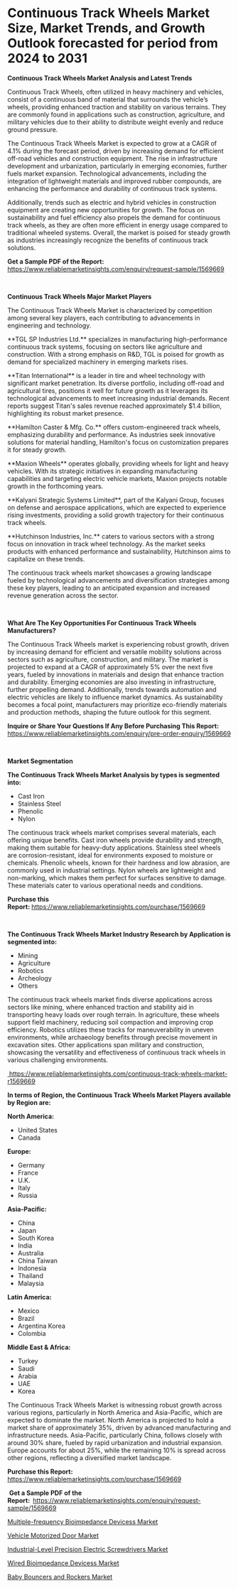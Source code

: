<p><h1>Continuous Track Wheels Market Size, Market Trends, and Growth Outlook forecasted for period from 2024 to 2031</h1></p><p><strong>Continuous Track Wheels Market Analysis and Latest Trends</strong></p>
<p><p>Continuous Track Wheels, often utilized in heavy machinery and vehicles, consist of a continuous band of material that surrounds the vehicle’s wheels, providing enhanced traction and stability on various terrains. They are commonly found in applications such as construction, agriculture, and military vehicles due to their ability to distribute weight evenly and reduce ground pressure. </p><p>The Continuous Track Wheels Market is expected to grow at a CAGR of 4.1% during the forecast period, driven by increasing demand for efficient off-road vehicles and construction equipment. The rise in infrastructure development and urbanization, particularly in emerging economies, further fuels market expansion. Technological advancements, including the integration of lightweight materials and improved rubber compounds, are enhancing the performance and durability of continuous track systems. </p><p>Additionally, trends such as electric and hybrid vehicles in construction equipment are creating new opportunities for growth. The focus on sustainability and fuel efficiency also propels the demand for continuous track wheels, as they are often more efficient in energy usage compared to traditional wheeled systems. Overall, the market is poised for steady growth as industries increasingly recognize the benefits of continuous track solutions.</p></p>
<p><strong>Get a Sample PDF of the Report:&nbsp;</strong> <a href="https://www.reliablemarketinsights.com/enquiry/request-sample/1569669?utm_campaign=1580&utm_medium=2&utm_source=Github&utm_content=ia&utm_term=14102024&utm_id=continuous-track-wheels">https://www.reliablemarketinsights.com/enquiry/request-sample/1569669</a></p>
<p>&nbsp;</p>
<p><strong>Continuous Track Wheels Major Market Players</strong></p>
<p><p>The Continuous Track Wheels Market is characterized by competition among several key players, each contributing to advancements in engineering and technology. </p><p>**TGL SP Industries Ltd.** specializes in manufacturing high-performance continuous track systems, focusing on sectors like agriculture and construction. With a strong emphasis on R&D, TGL is poised for growth as demand for specialized machinery in emerging markets rises.</p><p>**Titan International** is a leader in tire and wheel technology with significant market penetration. Its diverse portfolio, including off-road and agricultural tires, positions it well for future growth as it leverages its technological advancements to meet increasing industrial demands. Recent reports suggest Titan's sales revenue reached approximately $1.4 billion, highlighting its robust market presence.</p><p>**Hamilton Caster & Mfg. Co.** offers custom-engineered track wheels, emphasizing durability and performance. As industries seek innovative solutions for material handling, Hamilton's focus on customization prepares it for steady growth.</p><p>**Maxion Wheels** operates globally, providing wheels for light and heavy vehicles. With its strategic initiatives in expanding manufacturing capabilities and targeting electric vehicle markets, Maxion projects notable growth in the forthcoming years.</p><p>**Kalyani Strategic Systems Limited**, part of the Kalyani Group, focuses on defense and aerospace applications, which are expected to experience rising investments, providing a solid growth trajectory for their continuous track wheels.</p><p>**Hutchinson Industries, Inc.** caters to various sectors with a strong focus on innovation in track wheel technology. As the market seeks products with enhanced performance and sustainability, Hutchinson aims to capitalize on these trends.</p><p>The continuous track wheels market showcases a growing landscape fueled by technological advancements and diversification strategies among these key players, leading to an anticipated expansion and increased revenue generation across the sector.</p></p>
<p>&nbsp;</p>
<p><strong>What Are The Key Opportunities For Continuous Track Wheels Manufacturers?</strong></p>
<p><p>The Continuous Track Wheels market is experiencing robust growth, driven by increasing demand for efficient and versatile mobility solutions across sectors such as agriculture, construction, and military. The market is projected to expand at a CAGR of approximately 5% over the next five years, fueled by innovations in materials and design that enhance traction and durability. Emerging economies are also investing in infrastructure, further propelling demand. Additionally, trends towards automation and electric vehicles are likely to influence market dynamics. As sustainability becomes a focal point, manufacturers may prioritize eco-friendly materials and production methods, shaping the future outlook for this segment.</p></p>
<p><strong>Inquire or Share Your Questions If Any Before Purchasing This Report:</strong> <a href="https://www.reliablemarketinsights.com/enquiry/pre-order-enquiry/1569669?utm_campaign=1580&utm_medium=2&utm_source=Github&utm_content=ia&utm_term=14102024&utm_id=continuous-track-wheels">https://www.reliablemarketinsights.com/enquiry/pre-order-enquiry/1569669</a></p>
<p>&nbsp;</p>
<p><strong>Market Segmentation</strong></p>
<p><strong>The Continuous Track Wheels Market Analysis by types is segmented into:</strong></p>
<p><ul><li>Cast Iron</li><li>Stainless Steel</li><li>Phenolic</li><li>Nylon</li></ul></p>
<p><p>The continuous track wheels market comprises several materials, each offering unique benefits. Cast iron wheels provide durability and strength, making them suitable for heavy-duty applications. Stainless steel wheels are corrosion-resistant, ideal for environments exposed to moisture or chemicals. Phenolic wheels, known for their hardness and low abrasion, are commonly used in industrial settings. Nylon wheels are lightweight and non-marking, which makes them perfect for surfaces sensitive to damage. These materials cater to various operational needs and conditions.</p></p>
<p><strong>Purchase this Report:&nbsp;</strong><a href="https://www.reliablemarketinsights.com/purchase/1569669?utm_campaign=1580&utm_medium=2&utm_source=Github&utm_content=ia&utm_term=14102024&utm_id=continuous-track-wheels">https://www.reliablemarketinsights.com/purchase/1569669</a></p>
<p>&nbsp;</p>
<p><strong>The Continuous Track Wheels Market Industry Research by Application is segmented into:</strong></p>
<p><ul><li>Mining</li><li>Agriculture</li><li>Robotics</li><li>Archeology</li><li>Others</li></ul></p>
<p><p>The continuous track wheels market finds diverse applications across sectors like mining, where enhanced traction and stability aid in transporting heavy loads over rough terrain. In agriculture, these wheels support field machinery, reducing soil compaction and improving crop efficiency. Robotics utilizes these tracks for maneuverability in uneven environments, while archaeology benefits through precise movement in excavation sites. Other applications span military and construction, showcasing the versatility and effectiveness of continuous track wheels in various challenging environments.</p></p>
<p><a href="https://www.reliablemarketinsights.com/continuous-track-wheels-market-r1569669?utm_campaign=1580&utm_medium=2&utm_source=Github&utm_content=ia&utm_term=14102024&utm_id=continuous-track-wheels">&nbsp;https://www.reliablemarketinsights.com/continuous-track-wheels-market-r1569669</a></p>
<p><strong>In terms of Region, the Continuous Track Wheels Market Players available by Region are:</strong></p>
<p>
    <p> <strong> North America: </strong>
        <ul>
            <li>United States</li>
            <li>Canada</li>
        </ul>
        </p> 
    <p> <strong> Europe: </strong>
        <ul>
            <li>Germany</li>
            <li>France</li>
            <li>U.K.</li>
            <li>Italy</li>
            <li>Russia</li>
        </ul>
        </p> 
    <p> <strong> Asia-Pacific: </strong>
        <ul>
            <li>China</li>
            <li>Japan</li>
            <li>South Korea</li>
            <li>India</li>
            <li>Australia</li>
            <li>China Taiwan</li>
            <li>Indonesia</li>
            <li>Thailand</li>
            <li>Malaysia</li>
        </ul>
        </p> 
    <p> <strong> Latin America: </strong>
        <ul>
            <li>Mexico</li>
            <li>Brazil</li>
            <li>Argentina Korea</li>
            <li>Colombia</li>
        </ul>
        </p> 
    <p> <strong> Middle East & Africa: </strong>
        <ul>
            <li>Turkey</li>
            <li>Saudi</li>
            <li>Arabia</li>
            <li>UAE</li>
            <li>Korea</li>
        </ul>
    </p>
    </p>
<p><p>The Continuous Track Wheels Market is witnessing robust growth across various regions, particularly in North America and Asia-Pacific, which are expected to dominate the market. North America is projected to hold a market share of approximately 35%, driven by advanced manufacturing and infrastructure needs. Asia-Pacific, particularly China, follows closely with around 30% share, fueled by rapid urbanization and industrial expansion. Europe accounts for about 25%, while the remaining 10% is spread across other regions, reflecting a diversified market landscape.</p></p>
<p><strong>Purchase this Report: </strong><a href="https://www.reliablemarketinsights.com/purchase/1569669?utm_campaign=1580&utm_medium=2&utm_source=Github&utm_content=ia&utm_term=14102024&utm_id=continuous-track-wheels">https://www.reliablemarketinsights.com/purchase/1569669</a></p>
<p>&nbsp;<strong>Get a Sample PDF of the Report:&nbsp;&nbsp;</strong><a href="https://www.reliablemarketinsights.com/enquiry/request-sample/1569669?utm_campaign=1580&utm_medium=2&utm_source=Github&utm_content=ia&utm_term=14102024&utm_id=continuous-track-wheels">https://www.reliablemarketinsights.com/enquiry/request-sample/1569669</a></p>
<p><strong></strong></p>
<p><p><a href="https://www.linkedin.com/pulse/multiple-frequency-bioimpedance-devicess-market-growth-utdwc?trk=public_post_embed_feed-article-content&utm_campaign=1580&utm_medium=2&utm_source=Github&utm_content=ia&utm_term=14102024&utm_id=continuous-track-wheels">Multiple-frequency Bioimpedance Devicess Market</a></p><p><a href="https://www.linkedin.com/pulse/global-vehicle-motorized-door-industry-analysis-share-growth-zqdvc?trk=public_post_embed_feed-article-content&utm_campaign=1580&utm_medium=2&utm_source=Github&utm_content=ia&utm_term=14102024&utm_id=continuous-track-wheels">Vehicle Motorized Door Market</a></p><p><a href="https://www.linkedin.com/pulse/industrial-level-precision-electric-screwdrivers-revenue-growth-vdtbc?trk=public_post_embed_feed-article-content&utm_campaign=1580&utm_medium=2&utm_source=Github&utm_content=ia&utm_term=14102024&utm_id=continuous-track-wheels">Industrial-Level Precision Electric Screwdrivers Market</a></p><p><a href="https://www.linkedin.com/pulse/wired-bioimpedance-devicess-market-trends-strategic-9wqnc?trk=public_post_embed_feed-article-content&utm_campaign=1580&utm_medium=2&utm_source=Github&utm_content=ia&utm_term=14102024&utm_id=continuous-track-wheels">Wired Bioimpedance Devicess Market</a></p><p><a href="https://www.linkedin.com/pulse/baby-bouncers-rockers-landscape-product-spectrum-market-trajectories-qajec?trk=public_post_embed_feed-article-content&utm_campaign=1580&utm_medium=2&utm_source=Github&utm_content=ia&utm_term=14102024&utm_id=continuous-track-wheels">Baby Bouncers and Rockers Market</a></p></p>